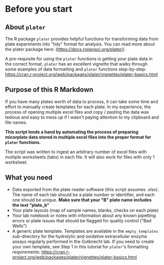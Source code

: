 # Before you start 

## About `plater`

The R package `plater` provides helpful functions for transforming data from plate experiments into "tidy" format for analysis.  You can read more about the plater package here: (https://docs.ropensci.org/plater/).   

A pre-requisite for using the `plater` functions is getting your plate data in the correct format.  `plater` has an excellent vignette that walks through some examples of data formatting and `plater` functions step-by-step: https://cran.r-project.org/web/packages/plater/vignettes/plater-basics.html 

## Purpose of this R Markdown 

If you have many plates worth of data to process, it can take some time and effort to manually create templates for each plate.  In my experience, the process of opening multiple excel files and copy / pasting the data was tedious and easy to mess up if I wasn't paying attention to my clipboard and file names. 

**This script lends a hand by automating the process of preparing micorplate data stored in multiple excel files into the proper format for `plater` functions.**

The script was written to ingest an arbitrary number of excel files with multiple worksheets (tabs) in each file.  It will also work for files with only 1 worksheet.  

## What you need 

- Data exported from the plate reader software (this script assumes .xlsx). The name of each tab should be a plate number or identifier, and each one should be unique.  **Make sure that your "B" plate name includes the text "plate_b"**
- Your plate layouts (map of sample names, blanks, checks on each plate)
- Your lab notebook or notes with information about any known pipetting errors or plate issues that should be flagged for quality control ("Bad Wells")
- A generic plate template.  Templates are available in the `empty_templates` sub-directory for the hydrolytic and oxidative extracellular enzyme assays regularly performed in the Gutknecht lab.  If you need to create your own template, see Step 1 in this tutorial for `plater`'s formatting requirements:  https://cran.r-project.org/web/packages/plater/vignettes/plater-basics.html